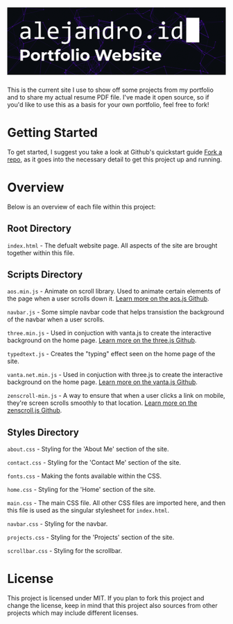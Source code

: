 # ![Alt Text](./imgs/alejandro.id.gif)

This is the current site I use to show off some projects from my portfolio and to share my actual resume PDF file. I've made it open source, so if you'd like to use this as a basis for your own portfolio, feel free to fork!

# Getting Started

To get started, I suggest you take a look at Github's quickstart guide [Fork a repo](https://docs.github.com/en/get-started/quickstart/fork-a-repo), as it goes into the necessary detail to get this project up and running.

# Overview

Below is an overview of each file within this project:

## Root Directory

`index.html` - The defualt website page. All aspects of the site are brought together within this file.

## Scripts Directory

`aos.min.js` - Animate on scroll library. Used to animate certain elements of the page when a user scrolls down it. [Learn more on the aos.js Github](https://github.com/michalsnik/aos).

`navbar.js` - Some simple navbar code that helps transistion the background of the navbar when a user scrolls.

`three.min.js` - Used in conjuction with vanta.js to create the interactive background on the home page. [Learn more on the three.js Github](https://github.com/mrdoob/three.js/).

`typedtext.js` - Creates the "typing" effect seen on the home page of the site.

`vanta.net.min.js` - Used in conjuction with three.js to create the interactive background on the home page. [Learn more on the vanta.js Github](https://github.com/tengbao/vanta).

`zenscroll-min.js` - A way to ensure that when a user clicks a link on mobile, they're screen scrolls smoothly to that location. [Learn more on the zenscroll.js Github](https://github.com/zengabor/zenscroll).

## Styles Directory

`about.css` - Styling for the 'About Me' section of the site.

`contact.css` - Styling for the 'Contact Me' section of the site.

`fonts.css` - Making the fonts available within the CSS.

`home.css` - Styling for the 'Home' section of the site.

`main.css` - The main CSS file. All other CSS files are imported here, and then this file is used as the singular stylesheet for `index.html`.

`navbar.css` - Styling for the navbar.

`projects.css` - Styling for the 'Projects' section of the site.

`scrollbar.css` - Styling for the scrollbar.

# License
This project is licensed under MIT. If you plan to fork this project and change the license, keep in mind that this project also sources from other projects which may include different licenses.
